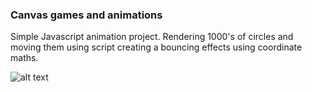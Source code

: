 ### Canvas games and animations 

Simple Javascript animation project. Rendering 1000's of circles and moving them using 
script creating a bouncing effects using coordinate maths. 

![alt text](http://url/to/img.png)